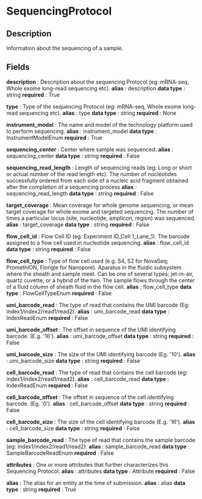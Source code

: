 # SequencingProtocol

## Description

Information about the sequencing of a sample.

## Fields


**description** : Description about the sequencing Protocol (eg: mRNA-seq, Whole exome long-read sequencing etc).
**alias** : description
**data type** : string
**required** : True


**type** : Type of the sequencing Protocol (eg: mRNA-seq, Whole exome long-read sequencing etc).
**alias** : type
**data type** : string
**required** : None


**instrument_model** : The name and model of the technology platform used to perform sequencing.
**alias** : instrument_model
**data type** : InstrumentModelEnum
**required** : True


**sequencing_center** : Center where sample was sequenced.
**alias** : sequencing_center
**data type** : string
**required** : False


**sequencing_read_length** : Length of sequencing reads (eg: Long or short or actual number of the read length etc). The number of nucleotides successfully ordered from each side of a nucleic acid fragment obtained after the completion of a sequencing process
**alias** : sequencing_read_length
**data type** : string
**required** : False


**target_coverage** : Mean coverage for whole genome sequencing, or mean target coverage for whole exome and targeted sequencing. The number of times a particular locus (site, nucleotide, amplicon, region) was sequenced.
**alias** : target_coverage
**data type** : string
**required** : False


**flow_cell_id** : Flow Cell ID (eg: Experiment ID_Cell 1_Lane_1). The barcode assigned to a flow cell used in nucleotide sequencing.
**alias** : flow_cell_id
**data type** : string
**required** : False


**flow_cell_type** : Type of flow cell used (e.g. S4, S2 for NovaSeq; PromethION, Flongle for Nanopore). Aparatus in the fluidic subsystem where the sheath and sample meet. Can be one of several types; jet-in-air, quartz cuvette, or a hybrid of the two. The sample flows through the center of a fluid column of sheath fluid in the flow cell.
**alias** : flow_cell_type
**data type** : FlowCellTypeEnum
**required** : False


**umi_barcode_read** : The type of read that contains the UMI barcode (Eg: index1/index2/read1/read2).
**alias** : umi_barcode_read
**data type** : IndexReadEnum
**required** : False


**umi_barcode_offset** : The offset in sequence of the UMI identifying barcode. (E.g. '16').
**alias** : umi_barcode_offset
**data type** : string
**required** : False


**umi_barcode_size** : The size of the UMI identifying barcode (Eg. '10').
**alias** : umi_barcode_size
**data type** : string
**required** : False


**cell_barcode_read** : The type of read that contains the cell barcode (eg: index1/index2/read1/read2).
**alias** : cell_barcode_read
**data type** : IndexReadEnum
**required** : False


**cell_barcode_offset** : The offset in sequence of the cell identifying barcode. (Eg. '0').
**alias** : cell_barcode_offset
**data type** : string
**required** : False


**cell_barcode_size** : The size of the cell identifying barcode (E.g. '16').
**alias** : cell_barcode_size
**data type** : string
**required** : False


**sample_barcode_read** : The type of read that contains the sample barcode (eg: index1/index2/read1/read2).
**alias** : sample_barcode_read
**data type** : SampleBarcodeReadEnum
**required** : False


**attributes** : One or more attributes that further characterizes this Sequencing Protocol.
**alias** : attributes
**data type** : Attribute
**required** : False


**alias** : The alias for an entity at the time of submission.
**alias** : alias
**data type** : string
**required** : True
